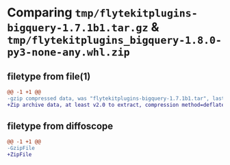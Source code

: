 # Comparing `tmp/flytekitplugins-bigquery-1.7.1b1.tar.gz` & `tmp/flytekitplugins_bigquery-1.8.0-py3-none-any.whl.zip`

## filetype from file(1)

```diff
@@ -1 +1 @@
-gzip compressed data, was "flytekitplugins-bigquery-1.7.1b1.tar", last modified: Tue Jun 27 22:00:52 2023, max compression
+Zip archive data, at least v2.0 to extract, compression method=deflate
```

## filetype from diffoscope

```diff
@@ -1 +1 @@
-GzipFile
+ZipFile
```


